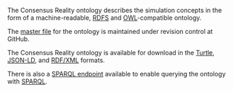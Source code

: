 The Consensus Reality ontology describes the simulation concepts in the form
of a machine-readable,
[RDFS](https://github.com/bendiken/consensus/wiki/Glossary#rdfs) and
[OWL](https://github.com/bendiken/consensus/wiki/Glossary#owl)-compatible
ontology.

The [master file](https://github.com/bendiken/consensus/blob/master/etc/rdf/ontology.ttl)
for the ontology is maintained under revision control at GitHub.

The Consensus Reality ontology is available for download in the
[Turtle](http://dydra.com/consensus/ontology.ttl),
[JSON-LD](http://dydra.com/consensus/ontology.jsonld), and
[RDF/XML](http://dydra.com/consensus/ontology.rdf) formats.

There is also a [SPARQL endpoint](http://dydra.com/consensus/ontology/sparql)
available to enable querying the ontology with
[SPARQL](https://github.com/bendiken/consensus/wiki/Glossary#sparql).

